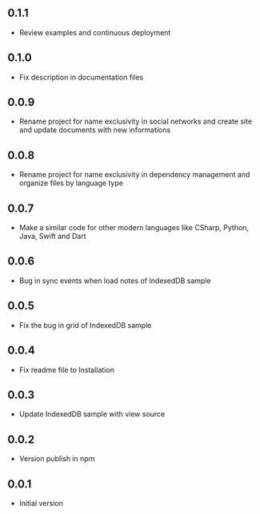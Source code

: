 ## 0.1.1

* Review examples and continuous deployment

## 0.1.0

* Fix description in documentation files

## 0.0.9

* Rename project for name exclusivity in social networks and create site and update documents with new informations

## 0.0.8

* Rename project for name exclusivity in dependency management and organize files by language type

## 0.0.7

* Make a similar code for other modern languages ​​like CSharp, Python, Java, Swift and Dart

## 0.0.6

* Bug in sync events when load notes of IndexedDB sample

## 0.0.5

* Fix the bug in grid of IndexedDB sample

## 0.0.4

* Fix readme file to Installation

## 0.0.3

* Update IndexedDB sample with view source

## 0.0.2

* Version publish in npm

## 0.0.1

* Initial version
